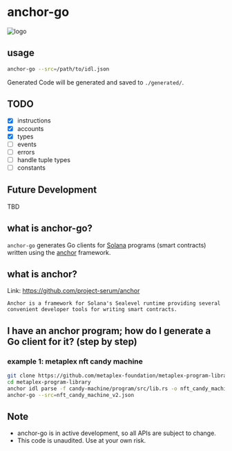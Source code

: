 # anchor-go

![logo](logo.png)

## usage

```bash
anchor-go --src=/path/to/idl.json
```

Generated Code will be generated and saved to `./generated/`.

## TODO

- [x] instructions
- [x] accounts
- [x] types
- [ ] events
- [ ] errors
- [ ] handle tuple types
- [ ] constants

## Future Development

TBD

## what is anchor-go?

`anchor-go` generates Go clients for [Solana](https://solana.com/) programs (smart contracts) written using the [anchor](https://github.com/project-serum/anchor) framework.

## what is anchor?

Link: https://github.com/project-serum/anchor

```
Anchor is a framework for Solana's Sealevel runtime providing several convenient developer tools for writing smart contracts.
```

## I have an anchor program; how do I generate a Go client for it? (step by step)

### example 1: metaplex nft candy machine

```bash
git clone https://github.com/metaplex-foundation/metaplex-program-library.git
cd metaplex-program-library
anchor idl parse -f candy-machine/program/src/lib.rs -o nft_candy_machine_v2.json
anchor-go --src=nft_candy_machine_v2.json
```

Note
----

- anchor-go is in active development, so all APIs are subject to change.
- This code is unaudited. Use at your own risk.
